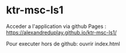 # ktr-msc-ls1

Acceder a l'application via github Pages : https://alexandreduplay.github.io/ktr-msc-ls1/

Pour executer hors de github: ouvrir index.html
